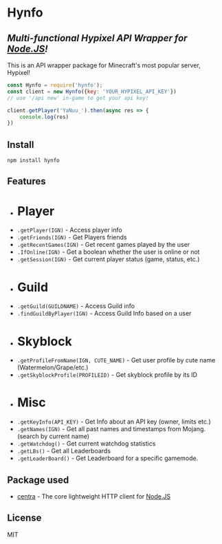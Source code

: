 # Hynfo
## _Multi-functional Hypixel  API Wrapper for [Node.JS]!_
This is an API wrapper package for Minecraft's most popular server, Hypixel! 


```javascript
const Hynfo = require('hynfo');
const client = new Hynfo({key: 'YOUR_HYPIXEL_API_KEY'})
// use '/api new' in-game to get your api key!

client.getPlayer('YaNuu_').then(async res => {
    console.log(res)
})
```

## Install
`npm install hynfo`

## Features
- # Player
- `.getPlayer(IGN)` - Access player info 
- `.getFriends(IGN)` - Get Players friends
- `.getRecentGames(IGN)` - Get recent games played by the user
- `.IfOnline(IGN)` - Get a boolean whether the user is online or not
- `.getSession(IGN)` - Get current player status (game, status, etc.)
- # Guild
- `.getGuild(GUILDNAME)` - Access Guild info
- `.findGuildByPlayer(IGN)` - Access Guild Info based on a user
- # Skyblock
-  `.getProfileFromName(IGN, CUTE_NAME)` - Get user profile by cute name (Watermelon/Grape/etc.) 
-  `.getSkyblockProfile(PROFILEID)` - Get skyblock profile by its ID
- # Misc
- `.getKeyInfo(API_KEY)` - Get Info about an API key (owner, limits etc.)
- `.getNames(IGN)` - Get all past names and timestamps from Mojang. (search by current name)
-   `.getWatchdog()` - Get current watchdog statistics
- `.getLBs()` - Get all Leaderboards
- `.getLeaderBoard()` - Get Leaderboard for a specific gamemode.

## Package used
- [centra] - The core lightweight HTTP client for [Node.JS]





## License

MIT

   [node.js]: <http://nodejs.org>
   [centra]: <https://www.npmjs.com/package/centra>
